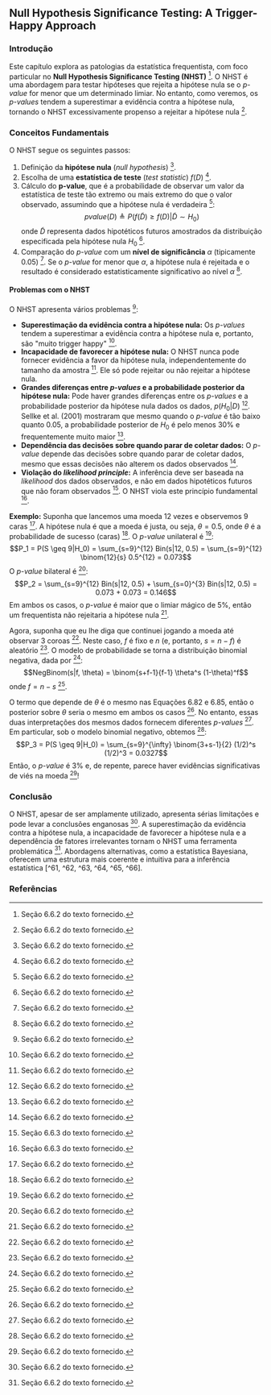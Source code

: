 ## Null Hypothesis Significance Testing: A Trigger-Happy Approach

### Introdução
Este capítulo explora as patologias da estatística frequentista, com foco particular no **Null Hypothesis Significance Testing (NHST)** [^662]. O NHST é uma abordagem para testar hipóteses que rejeita a hipótese nula se o *p-value* for menor que um determinado limiar. No entanto, como veremos, os *p-values* tendem a superestimar a evidência contra a hipótese nula, tornando o NHST excessivamente propenso a rejeitar a hipótese nula [^662].

### Conceitos Fundamentais
O NHST segue os seguintes passos:
1.  Definição da **hipótese nula** (*null hypothesis*) [^662].
2.  Escolha de uma **estatística de teste** (*test statistic*) $f(D)$ [^662].
3.  Cálculo do **p-value**, que é a probabilidade de observar um valor da estatística de teste tão extremo ou mais extremo do que o valor observado, assumindo que a hipótese nula é verdadeira [^662]:
    $$pvalue(D) \triangleq P(f(\tilde{D}) \geq f(D)|\tilde{D} \sim H_0)$$
    onde $\tilde{D}$ representa dados hipotéticos futuros amostrados da distribuição especificada pela hipótese nula $H_0$ [^662].
4.  Comparação do *p-value* com um **nível de significância** $\alpha$ (tipicamente 0.05) [^662]. Se o *p-value* for menor que $\alpha$, a hipótese nula é rejeitada e o resultado é considerado estatisticamente significativo ao nível $\alpha$ [^662].

#### Problemas com o NHST
O NHST apresenta vários problemas [^662]:
*   **Superestimação da evidência contra a hipótese nula:** Os *p-values* tendem a superestimar a evidência contra a hipótese nula e, portanto, são "muito trigger happy" [^662].
*   **Incapacidade de favorecer a hipótese nula:** O NHST nunca pode fornecer evidência a favor da hipótese nula, independentemente do tamanho da amostra [^662]. Ele só pode rejeitar ou não rejeitar a hipótese nula.
*   **Grandes diferenças entre *p-values* e a probabilidade posterior da hipótese nula:** Pode haver grandes diferenças entre os *p-values* e a probabilidade posterior da hipótese nula dados os dados, $p(H_0|D)$ [^662]. Sellke et al. (2001) mostraram que mesmo quando o *p-value* é tão baixo quanto 0.05, a probabilidade posterior de $H_0$ é pelo menos 30% e frequentemente muito maior [^662].
*   **Dependência das decisões sobre quando parar de coletar dados:** O *p-value* depende das decisões sobre quando parar de coletar dados, mesmo que essas decisões não alterem os dados observados [^662].
*   **Violação do *likelihood principle*:** A inferência deve ser baseada na *likelihood* dos dados observados, e não em dados hipotéticos futuros que não foram observados [^663]. O NHST viola este princípio fundamental [^663].

**Exemplo:** Suponha que lancemos uma moeda 12 vezes e observemos 9 caras [^662]. A hipótese nula é que a moeda é justa, ou seja, $\theta = 0.5$, onde $\theta$ é a probabilidade de sucesso (caras) [^662]. O *p-value* unilateral é [^662]:
$$P_1 = P(S \geq 9|H_0) = \sum_{s=9}^{12} Bin(s|12, 0.5) = \sum_{s=9}^{12} \binom{12}{s} 0.5^{12} = 0.073$$
O *p-value* bilateral é [^662]:
$$P_2 = \sum_{s=9}^{12} Bin(s|12, 0.5) + \sum_{s=0}^{3} Bin(s|12, 0.5) = 0.073 + 0.073 = 0.146$$
Em ambos os casos, o *p-value* é maior que o limiar mágico de 5%, então um frequentista não rejeitaria a hipótese nula [^662].

Agora, suponha que eu lhe diga que continuei jogando a moeda até observar 3 coroas [^662]. Neste caso, $f$ é fixo e $n$ (e, portanto, $s = n - f$) é aleatório [^662]. O modelo de probabilidade se torna a distribuição binomial negativa, dada por [^662]:
$$NegBinom(s|f, \theta) = \binom{s+f-1}{f-1} \theta^s (1-\theta)^f$$
onde $f = n - s$ [^662].

O termo que depende de $\theta$ é o mesmo nas Equações 6.82 e 6.85, então o posterior sobre $\theta$ seria o mesmo em ambos os casos [^662]. No entanto, essas duas interpretações dos mesmos dados fornecem diferentes *p-values* [^662]. Em particular, sob o modelo binomial negativo, obtemos [^662]:
$$P_3 = P(S \geq 9|H_0) = \sum_{s=9}^{\infty} \binom{3+s-1}{2} (1/2)^s (1/2)^3 = 0.0327$$
Então, o *p-value* é 3% e, de repente, parece haver evidências significativas de viés na moeda [^662]!

### Conclusão
O NHST, apesar de ser amplamente utilizado, apresenta sérias limitações e pode levar a conclusões enganosas [^662]. A superestimação da evidência contra a hipótese nula, a incapacidade de favorecer a hipótese nula e a dependência de fatores irrelevantes tornam o NHST uma ferramenta problemática [^662]. Abordagens alternativas, como a estatística Bayesiana, oferecem uma estrutura mais coerente e intuitiva para a inferência estatística [^61, ^62, ^63, ^64, ^65, ^66].

### Referências
[^662]: Seção 6.6.2 do texto fornecido.
[^663]: Seção 6.6.3 do texto fornecido.
[^61]: Seção 6.1 do texto fornecido.
[^62]: Seção 6.2 do texto fornecido.
[^63]: Seção 6.3 do texto fornecido.
[^64]: Seção 6.4 do texto fornecido.
[^65]: Seção 6.5 do texto fornecido.
[^66]: Seção 6.6 do texto fornecido.
<!-- END -->